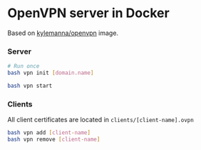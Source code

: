 # OpenVPN server in Docker

Based on [kylemanna/openvpn](https://hub.docker.com/r/kylemanna/openvpn) image.

### Server

```bash
# Run once
bash vpn init [domain.name]

bash vpn start
```

### Clients

All client certificates are located in `clients/[client-name].ovpn`

```bash
bash vpn add [client-name]
bash vpn remove [client-name]
```

